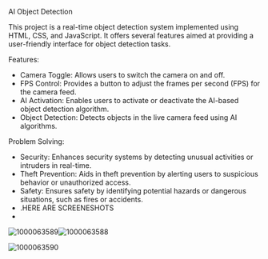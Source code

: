 AI Object Detection

This project is a real-time object detection system implemented using HTML, CSS, and JavaScript. It offers several features aimed at providing a user-friendly interface for object detection tasks.

Features:

- Camera Toggle: Allows users to switch the camera on and off.
- FPS Control: Provides a button to adjust the frames per second (FPS) for the camera feed.
- AI Activation: Enables users to activate or deactivate the AI-based object detection algorithm.
- Object Detection: Detects objects in the live camera feed using AI algorithms.

Problem Solving:

- Security: Enhances security systems by detecting unusual activities or intruders in real-time.
- Theft Prevention: Aids in theft prevention by alerting users to suspicious behavior or unauthorized access.
- Safety: Ensures safety by identifying potential hazards or dangerous situations, such as fires or accidents.
- .HERE ARE SCREENESHOTS
- 
![1000063589](https://github.com/saibhagath/AI-OBJECT-DETECTION/assets/158176113/7f4c8b92-7626-42f4-80db-bb8d86310f31)![1000063588](https://github.com/saibhagath/AI-OBJECT-DETECTION/assets/158176113/5a23a09f-0d92-44ff-812c-7a112af5556f)

![1000063590](https://github.com/saibhagath/AI-OBJECT-DETECTION/assets/158176113/79beff28-e08e-4d85-aa2b-134da31dbe67)

